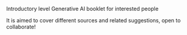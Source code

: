 Introductory level Generative AI booklet for interested people

It is aimed to cover different sources and related suggestions, open to collaborate!

